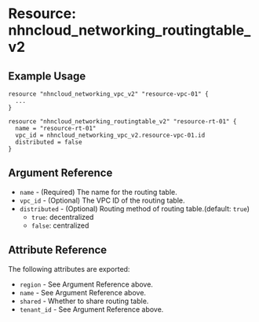 # Resource: nhncloud_networking_routingtable_v2

## Example Usage

```
resource "nhncloud_networking_vpc_v2" "resource-vpc-01" {
  ...
}

resource "nhncloud_networking_routingtable_v2" "resource-rt-01" {
  name = "resource-rt-01"
  vpc_id = nhncloud_networking_vpc_v2.resource-vpc-01.id
  distributed = false
}
```

## Argument Reference

* `name` - (Required) The name for the routing table.
* `vpc_id` - (Optional) The VPC ID of the routing table.
* `distributed` - (Optional) Routing method of routing table.(default: `true`)
  * `true`: decentralized
  * `false`: centralized

## Attribute Reference

The following attributes are exported:

* `region` - See Argument Reference above.
* `name` - See Argument Reference above.
* `shared` - Whether to share routing table.
* `tenant_id` - See Argument Reference above.